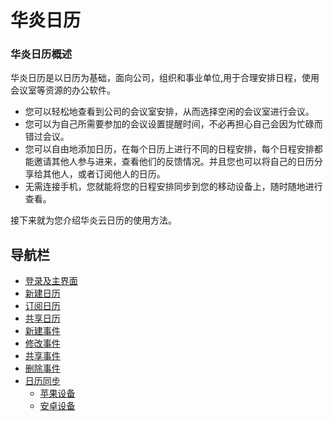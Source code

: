 # 华炎日历

### 华炎日历概述
华炎日历是以日历为基础，面向公司，组织和事业单位,用于合理安排日程，使用会议室等资源的办公软件。

- 您可以轻松地查看到公司的会议室安排，从而选择空闲的会议室进行会议。
- 您可以为自己所需要参加的会议设置提醒时间，不必再担心自己会因为忙碌而错过会议。
- 您可以自由地添加日历，在每个日历上进行不同的日程安排，每个日程安排都能邀请其他人参与进来，查看他们的反馈情况。并且您也可以将自己的日历分享给其他人，或者订阅他人的日历。
- 无需连接手机，您就能将您的日程安排同步到您的移动设备上，随时随地进行查看。

接下来就为您介绍华炎云日历的使用方法。

## 导航栏
- [登录及主界面](quickguide.md#登录及主界面)
- [新建日历](quickguide.md#新建日历)
- [订阅日历](quickguide.md#订阅日历)
- [共享日历](quickguide.md#共享日历)
- [新建事件](quickguide.md#新建事件)
- [修改事件](quickguide.md#修改事件)
- [共享事件](quickguide.md#共享事件)
- [删除事件](quickguide.md#删除事件)
- [日历同步](quickguide.md#日历同步)
    - [苹果设备](quickguide.md#苹果设备)
    - [安卓设备](quickguide.md#安卓设备)